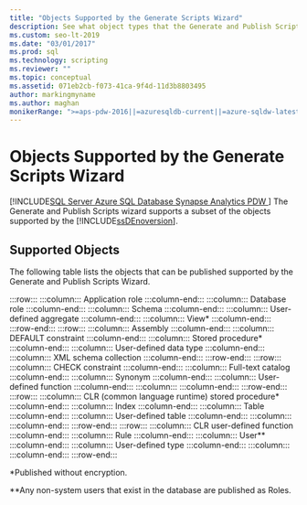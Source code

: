 ```yaml
---
title: "Objects Supported by the Generate Scripts Wizard"
description: See what object types that the Generate and Publish Scripts Wizard can help you publish.
ms.custom: seo-lt-2019
ms.date: "03/01/2017"
ms.prod: sql
ms.technology: scripting
ms.reviewer: ""
ms.topic: conceptual
ms.assetid: 071eb2cb-f073-41ca-9f4d-11d3b8803495
author: markingmyname
ms.author: maghan
monikerRange: ">=aps-pdw-2016||=azuresqldb-current||=azure-sqldw-latest||>=sql-server-2016||=sqlallproducts-allversions||>=sql-server-linux-2017||=azuresqldb-mi-current"
---
```

# Objects Supported by the Generate Scripts Wizard
[!INCLUDE[SQL Server Azure SQL Database Synapse Analytics PDW ](../../includes/applies-to-version/sql-asdb-asdbmi-asa-pdw.md)]
  The Generate and Publish Scripts wizard supports a subset of the objects supported by the [!INCLUDE[ssDEnoversion](../../includes/ssdenoversion-md.md)].  
  
## Supported Objects  
 The following table lists the objects that can be published supported by the Generate and Publish Scripts Wizard.  
  
:::row:::
    :::column:::
        Application role
    :::column-end:::
    :::column:::
        Database role
    :::column-end:::
    :::column:::
        Schema
    :::column-end:::
    :::column:::
        User-defined aggregate
    :::column-end:::
    :::column:::
        View*
    :::column-end:::
:::row-end:::
:::row:::
    :::column:::
        Assembly
    :::column-end:::
    :::column:::
        DEFAULT constraint
    :::column-end:::
    :::column:::
        Stored procedure*
    :::column-end:::
    :::column:::
        User-defined data type
    :::column-end:::
    :::column:::
        XML schema collection
    :::column-end:::
:::row-end:::
:::row:::
    :::column:::
        CHECK constraint
    :::column-end:::
    :::column:::
        Full-text catalog
    :::column-end:::
    :::column:::
        Synonym
    :::column-end:::
    :::column:::
        User-defined function
    :::column-end:::
    :::column:::
    :::column-end:::
:::row-end:::
:::row:::
    :::column:::
        CLR (common language runtime) stored procedure*
    :::column-end:::
    :::column:::
        Index
    :::column-end:::
    :::column:::
        Table
    :::column-end:::
    :::column:::
        User-defined table
    :::column-end:::
    :::column:::
    :::column-end:::
:::row-end:::
:::row:::
    :::column:::
        CLR user-defined function
    :::column-end:::
    :::column:::
        Rule
    :::column-end:::
    :::column:::
        User**
    :::column-end:::
    :::column:::
        User-defined type
    :::column-end:::
    :::column:::
    :::column-end:::
:::row-end:::

 *Published without encryption.  
  
 **Any non-system users that exist in the database are published as Roles.  
  
  
